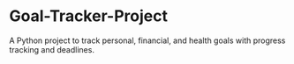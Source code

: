 # Goal-Tracker-Project
A Python project to track personal, financial, and health goals with progress tracking and deadlines.
